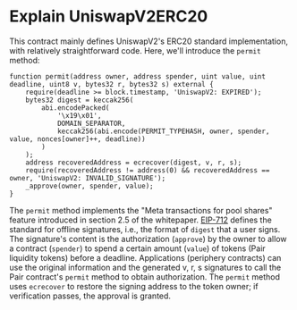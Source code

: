 # Explain UniswapV2ERC20

This contract mainly defines UniswapV2's ERC20 standard implementation, with relatively straightforward code. Here, we'll introduce the `permit` method:

```solidity
function permit(address owner, address spender, uint value, uint deadline, uint8 v, bytes32 r, bytes32 s) external {
    require(deadline >= block.timestamp, 'UniswapV2: EXPIRED');
    bytes32 digest = keccak256(
        abi.encodePacked(
            '\x19\x01',
            DOMAIN_SEPARATOR,
            keccak256(abi.encode(PERMIT_TYPEHASH, owner, spender, value, nonces[owner]++, deadline))
        )
    );
    address recoveredAddress = ecrecover(digest, v, r, s);
    require(recoveredAddress != address(0) && recoveredAddress == owner, 'UniswapV2: INVALID_SIGNATURE');
    _approve(owner, spender, value);
}
```

The `permit` method implements the "Meta transactions for pool shares" feature introduced in section 2.5 of the whitepaper. [EIP-712](https://eips.ethereum.org/EIPS/eip-712) defines the standard for offline signatures, i.e., the format of `digest` that a user signs. The signature's content is the authorization (`approve`) by the owner to allow a contract (`spender`) to spend a certain amount (`value`) of tokens (Pair liquidity tokens) before a deadline. Applications (periphery contracts) can use the original information and the generated v, r, s signatures to call the Pair contract's `permit` method to obtain authorization. The `permit` method uses `ecrecover` to restore the signing address to the token owner; if verification passes, the approval is granted.